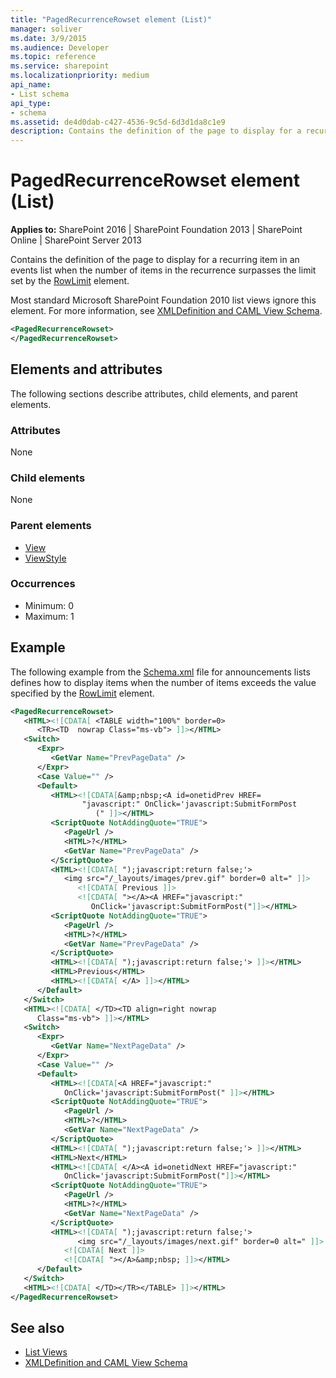 ```yaml
---
title: "PagedRecurrenceRowset element (List)"
manager: soliver
ms.date: 3/9/2015
ms.audience: Developer
ms.topic: reference
ms.service: sharepoint
ms.localizationpriority: medium
api_name:
- List schema
api_type:
- schema
ms.assetid: de4d0dab-c427-4536-9c5d-6d3d1da8c1e9
description: Contains the definition of the page to display for a recurring item in an events list when the number of items in the recurrence surpasses the limit set by the RowLimit element.
---
```


# PagedRecurrenceRowset element (List)

**Applies to:** SharePoint 2016 | SharePoint Foundation 2013 | SharePoint Online | SharePoint Server 2013
  
Contains the definition of the page to display for a recurring item in an events list when the number of items in the recurrence surpasses the limit set by the [RowLimit](rowlimit-element-list.md) element. 
  
Most standard Microsoft SharePoint Foundation 2010 list views ignore this element. For more information, see [XMLDefinition and CAML View Schema](https://msdn.microsoft.com/library/1845d203-4699-4b0e-a182-2d9998439922%28Office.15%29.aspx).
  
```XML
<PagedRecurrenceRowset>
</PagedRecurrenceRowset>
```

## Elements and attributes

The following sections describe attributes, child elements, and parent elements.

### Attributes

None
   
### Child elements

None
   
### Parent elements

- [View](view-element-list.md)
- [ViewStyle](viewstyle-element-list.md)
   
### Occurrences

- Minimum: 0
- Maximum: 1 
   
## Example

The following example from the [Schema.xml](https://msdn.microsoft.com/library/c2f01064-80d8-47ee-b602-ecf4c480ac56%28Office.15%29.aspx) file for announcements lists defines how to display items when the number of items exceeds the value specified by the [RowLimit](rowlimit-element-list.md) element. 
  
```XML
<PagedRecurrenceRowset>
   <HTML><![CDATA[ <TABLE width="100%" border=0>
      <TR><TD  nowrap Class="ms-vb"> ]]></HTML>
   <Switch>
      <Expr>
         <GetVar Name="PrevPageData" />
      </Expr>
      <Case Value="" />
      <Default>
         <HTML><![CDATA[&amp;nbsp;<A id=onetidPrev HREF=
                "javascript:" OnClick='javascript:SubmitFormPost
                   (" ]]></HTML>
         <ScriptQuote NotAddingQuote="TRUE">
            <PageUrl />
            <HTML>?</HTML>
            <GetVar Name="PrevPageData" />
         </ScriptQuote>
         <HTML><![CDATA[ ");javascript:return false;'>
            <img src="/_layouts/images/prev.gif" border=0 alt=" ]]>
               <![CDATA[ Previous ]]>
               <![CDATA[ "></A><A HREF="javascript:" 
                  OnClick='javascript:SubmitFormPost("]]></HTML>
         <ScriptQuote NotAddingQuote="TRUE">
            <PageUrl />
            <HTML>?</HTML>
            <GetVar Name="PrevPageData" />
         </ScriptQuote>
         <HTML><![CDATA[ ");javascript:return false;'> ]]></HTML>
         <HTML>Previous</HTML>
         <HTML><![CDATA[ </A> ]]></HTML>
      </Default>
   </Switch>
   <HTML><![CDATA[ </TD><TD align=right nowrap 
      Class="ms-vb"> ]]></HTML>
   <Switch>
      <Expr>
         <GetVar Name="NextPageData" />
      </Expr>
      <Case Value="" />
      <Default>
         <HTML><![CDATA[<A HREF="javascript:" 
            OnClick='javascript:SubmitFormPost(" ]]></HTML>
         <ScriptQuote NotAddingQuote="TRUE">
            <PageUrl />
            <HTML>?</HTML>
            <GetVar Name="NextPageData" />
         </ScriptQuote>
         <HTML><![CDATA[ ");javascript:return false;'> ]]></HTML>
         <HTML>Next</HTML>
         <HTML><![CDATA[ </A><A id=onetidNext HREF="javascript:" 
            OnClick='javascript:SubmitFormPost("]]></HTML>
         <ScriptQuote NotAddingQuote="TRUE">
            <PageUrl />
            <HTML>?</HTML>
            <GetVar Name="NextPageData" />
         </ScriptQuote>
         <HTML><![CDATA[ ");javascript:return false;'>
               <img src="/_layouts/images/next.gif" border=0 alt=" ]]>
            <![CDATA[ Next ]]>
            <![CDATA[ "></A>&amp;nbsp; ]]></HTML>
      </Default>
   </Switch>
   <HTML><![CDATA[ </TD></TR></TABLE> ]]></HTML>
</PagedRecurrenceRowset>
```

## See also

- [List Views](https://msdn.microsoft.com/library/43e6ba7e-eddb-418a-a570-c0815016fc17%28Office.15%29.aspx)  
- [XMLDefinition and CAML View Schema](https://msdn.microsoft.com/library/1845d203-4699-4b0e-a182-2d9998439922%28Office.15%29.aspx)

